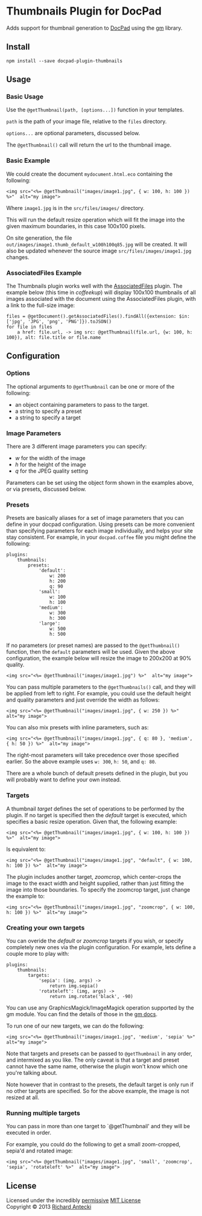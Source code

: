 # Thumbnails Plugin for DocPad
Adds support for thumbnail generation to [DocPad](https://docpad.org) using the [gm](http://aheckmann.github.com/gm/) library.


## Install

```
npm install --save docpad-plugin-thumbnails
```

## Usage

### Basic Usage

Use the `@getThumbnail(path, [options...])` function in your templates.

`path` is the path of your image file, relative to the `files` directory.

`options...` are optional parameters, discussed below.

The `@getThumbnail()` call will return the url to the thumbnail image.

### Basic Example

We could create the document `mydocument.html.eco` containing the following:

```
<img src="<%= @getThumbnail("images/image1.jpg", { w: 100, h: 100 }) %>"  alt="my image">
```

Where `image1.jpg` is in the `src/files/images/` directory.

This will run the default resize operation which will fit the image into the given maximum boundaries, in this case 100x100 pixels.

On site generation, the file `out/images/image1.thumb_default_w100h100q85.jpg` will be created.  It will also be updated whenever the source image `src/files/images/image1.jpg` changes.

### AssociatedFiles Example

The Thumbnails plugin works well with the [AssociatedFiles](http://docpad.org/plugin/associatedfiles) plugin.  The example below (this time in *coffeekup*) will display 100x100 thumbnails of all images associated with the document using the AssociatedFiles plugin, with a link to the full-size image:

```
files = @getDocument().getAssociatedFiles().findAll({extension: $in: ['jpg', 'JPG', 'png', 'PNG']}).toJSON()
for file in files
	a href: file.url, -> img src: @getThumbnail(file.url, {w: 100, h: 100}), alt: file.title or file.name
```

## Configuration

### Options

The optional arguments to `@getThumbnail` can be one or more of the following:

- an object containing parameters to pass to the target.
- a string to specify a preset
- a string to specify a target

### Image Parameters

There are 3 different image parameters you can specify:

- *w* for the width of the image
- *h* for the height of the image
- *q* for the JPEG quality setting

Parameters can be set using the object form shown in the examples above, or via presets, discussed below.

### Presets

Presets are basically aliases for a set of image parameters that you can define in your docpad configuration.  Using presets can be more convenient than specifying parameters for each image individually, and helps your site stay consistent.  For example, in your `docpad.coffee` file you might define the following:

```
plugins:
	thumbnails:
		presets:
			'default':
				w: 200
				h: 200
				q: 90
			'small':
				w: 100
				h: 100
			'medium':
				w: 300
				h: 300
			'large':
				w: 500
				h: 500
```

If no parameters (or preset names) are passed to the `@getThumbnail()` function, then the `default` parameters will be used.  Given the above configuration, the example below will resize the image to 200x200 at 90% quality.

```
<img src="<%= @getThumbnail("images/image1.jpg") %>"  alt="my image">
```

You can pass multiple parameters to the `@getThumbnails()` call, and they will be applied from left to right.  For example, you could use the default height and quality parameters and just override the width as follows:

```
<img src="<%= @getThumbnail("images/image1.jpg", { w: 250 }) %>"  alt="my image">
```

You can also mix presets with inline parameters, such as:

```
<img src="<%= @getThumbnail("images/image1.jpg", { q: 80 }, 'medium', { h: 50 }) %>"  alt="my image">
```

The right-most parameters will take precedence over those specified earlier.  So the above example uses `w: 300`, `h: 50`, and `q: 80`.

There are a whole bunch of default presets defined in the plugin, but you will probably want to define your own instead.

### Targets

A thumbnail *target* defines the set of operations to be performed by the plugin.  If no target is specified then the *default* target is executed, which specifies a basic resize operation.  Given that, the following example:

```
<img src="<%= @getThumbnail("images/image1.jpg", { w: 100, h: 100 }) %>"  alt="my image">
```

Is equivalent to:

```
<img src="<%= @getThumbnail("images/image1.jpg", "default", { w: 100, h: 100 }) %>"  alt="my image">
```

The plugin includes another target, *zoomcrop*, which center-crops the image to the exact width and height supplied, rather than just fitting the image into those boundaries.  To specify the zoomcrop target, just change the example to:

```
<img src="<%= @getThumbnail("images/image1.jpg", "zoomcrop", { w: 100, h: 100 }) %>"  alt="my image">
```

### Creating your own targets

You can overide the *default* or *zoomcrop* targets if you wish, or specify completely new ones via the plugin configuration.  For example, lets define a couple more to play with:

```
plugins:
	thumbnails:
		targets:
			'sepia': (img, args) ->
				return img.sepia()
			'rotateleft': (img, args) ->
				return img.rotate('black', -90)
```

You can use any GraphicsMagick/ImageMagick operation supported by the gm module.  You can find the details of those in the [gm docs](http://aheckmann.github.com/gm/docs.html).

To run one of our new targets, we can do the following:

```
<img src="<%= @getThumbnail("images/image1.jpg", 'medium', 'sepia' %>"  alt="my image">
```

Note that targets and presets can be passed to `@getThumbnail` in any order, and intermixed as you like.  The only caveat is that a target and preset cannot have the same name, otherwise the plugin won't know which one you're talking about.

Note however that in contrast to the presets, the default target is only run if no other targets are specified.  So for the above example, the image is not resized at all.

### Running multiple targets

You can pass in more than one target to `@getThumbnail' and they will be executed in order.

For example, you could do the following to get a small zoom-cropped, sepia'd and rotated image:

```
<img src="<%= @getThumbnail("images/image1.jpg", 'small', 'zoomcrop', 'sepia', 'rotateleft' %>"  alt="my image">
```

## License
Licensed under the incredibly [permissive](http://en.wikipedia.org/wiki/Permissive_free_software_licence) [MIT License](http://creativecommons.org/licenses/MIT/)
<br/>Copyright &copy; 2013 [Richard Antecki](http://richard.antecki.id.au)
